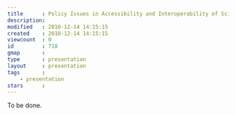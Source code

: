 ```yaml
---
title      : Policy Issues in Accessibility and Interoperability of Scientific Data
description: 
modified   : 2010-12-14 14:15:15
created    : 2010-12-14 14:15:15
viewcount  : 0
id         : 718
gmap       : 
type       : presentation
layout     : presentation
tags       :
    - presentation
stars      : 
---
```


To be done.

